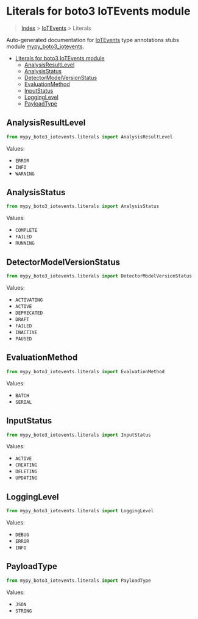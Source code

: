 # Literals for boto3 IoTEvents module

> [Index](../README.md) > [IoTEvents](./README.md) > Literals

Auto-generated documentation for [IoTEvents](https://boto3.amazonaws.com/v1/documentation/api/latest/reference/services/iotevents.html#IoTEvents)
type annotations stubs module [mypy_boto3_iotevents](https://pypi.org/project/mypy-boto3-iotevents/).

- [Literals for boto3 IoTEvents module](#literals-for-boto3-iotevents-module)
  - [AnalysisResultLevel](#analysisresultlevel)
  - [AnalysisStatus](#analysisstatus)
  - [DetectorModelVersionStatus](#detectormodelversionstatus)
  - [EvaluationMethod](#evaluationmethod)
  - [InputStatus](#inputstatus)
  - [LoggingLevel](#logginglevel)
  - [PayloadType](#payloadtype)

## AnalysisResultLevel

```python
from mypy_boto3_iotevents.literals import AnalysisResultLevel
```

Values:

- `ERROR`
- `INFO`
- `WARNING`

## AnalysisStatus

```python
from mypy_boto3_iotevents.literals import AnalysisStatus
```

Values:

- `COMPLETE`
- `FAILED`
- `RUNNING`

## DetectorModelVersionStatus

```python
from mypy_boto3_iotevents.literals import DetectorModelVersionStatus
```

Values:

- `ACTIVATING`
- `ACTIVE`
- `DEPRECATED`
- `DRAFT`
- `FAILED`
- `INACTIVE`
- `PAUSED`

## EvaluationMethod

```python
from mypy_boto3_iotevents.literals import EvaluationMethod
```

Values:

- `BATCH`
- `SERIAL`

## InputStatus

```python
from mypy_boto3_iotevents.literals import InputStatus
```

Values:

- `ACTIVE`
- `CREATING`
- `DELETING`
- `UPDATING`

## LoggingLevel

```python
from mypy_boto3_iotevents.literals import LoggingLevel
```

Values:

- `DEBUG`
- `ERROR`
- `INFO`

## PayloadType

```python
from mypy_boto3_iotevents.literals import PayloadType
```

Values:

- `JSON`
- `STRING`
